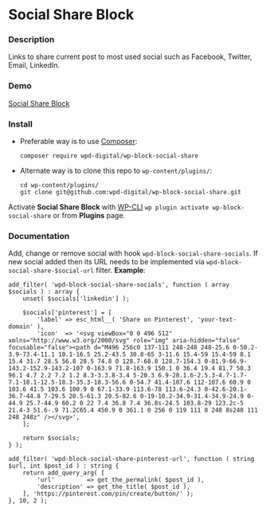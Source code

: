 # Social Share Block

### Description

Links to share current post to most used social such as Facebook, Twitter, Email, LinkedIn.

### Demo

[Social Share Block](https://demo.wpd.digital/social-share-block/)

### Install

- Preferable way is to use [Composer](https://getcomposer.org/):

    ````
    composer require wpd-digital/wp-block-social-share
    ````

- Alternate way is to clone this repo to `wp-content/plugins/`:

    ````
    cd wp-content/plugins/
    git clone git@github.com:wpd-digital/wp-block-social-share.git
    ````

Activate **Social Share Block** with [WP-CLI](https://make.wordpress.org/cli/handbook/)
`wp plugin activate wp-block-social-share` or from **Plugins** page.

### Documentation

Add, change or remove social with hook `wpd-block-social-share-socials`. If new social
added then its URL needs to be implemented via `wpd-block-social-share-$social-url` filter. **Example**:

````
add_filter( 'wpd-block-social-share-socials', function ( array $socials ) : array {
	unset( $socials['linkedin'] );

	$socials['pinterest'] = [
		'label' => esc_html__( 'Share on Pinterest', 'your-text-domain' ),
		'icon'  => '<svg viewBox="0 0 496 512" xmlns="http://www.w3.org/2000/svg" role="img" aria-hidden="false" focusable="false"><path d="M496 256c0 137-111 248-248 248-25.6 0-50.2-3.9-73.4-11.1 10.1-16.5 25.2-43.5 30.8-65 3-11.6 15.4-59 15.4-59 8.1 15.4 31.7 28.5 56.8 28.5 74.8 0 128.7-68.8 128.7-154.3 0-81.9-66.9-143.2-152.9-143.2-107 0-163.9 71.8-163.9 150.1 0 36.4 19.4 81.7 50.3 96.1 4.7 2.2 7.2 1.2 8.3-3.3.8-3.4 5-20.3 6.9-28.1.6-2.5.3-4.7-1.7-7.1-10.1-12.5-18.3-35.3-18.3-56.6 0-54.7 41.4-107.6 112-107.6 60.9 0 103.6 41.5 103.6 100.9 0 67.1-33.9 113.6-78 113.6-24.3 0-42.6-20.1-36.7-44.8 7-29.5 20.5-61.3 20.5-82.6 0-19-10.2-34.9-31.4-34.9-24.9 0-44.9 25.7-44.9 60.2 0 22 7.4 36.8 7.4 36.8s-24.5 103.8-29 123.2c-5 21.4-3 51.6-.9 71.2C65.4 450.9 0 361.1 0 256 0 119 111 8 248 8s248 111 248 248z" /></svg>',
	];

	return $socials;
} );
````

````
add_filter( 'wpd-block-social-share-pinterest-url', function ( string $url, int $post_id ) : string {
	return add_query_arg( [
		'url'  	      => get_the_permalink( $post_id ),
		'description' => get_the_title( $post_id ),
	], 'https://pinterest.com/pin/create/button/' );
}, 10, 2 );
````

